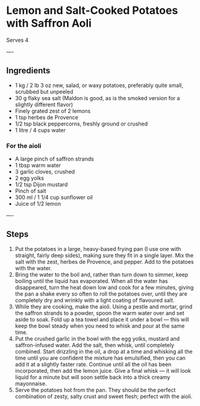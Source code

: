 # Lemon and Salt-Cooked Potatoes with Saffron Aoli

Serves 4

—-

## Ingredients

* 1 kg / 2 lb 3 oz new, salad, or waxy potatoes, preferably quite small, scrubbed but unpeeled
* 30 g flaky sea salt (Maldon is good, as is the smoked version for a slightly different flavor)
* Finely grated zest of 2 lemons
* 1 tsp herbes de Provence
* 1/2 tsp black peppercorns, freshly ground or crushed
* 1 litre / 4 cups water

### For the aioli
* A large pinch of saffron strands
* 1 tbsp warm water
* 3 garlic cloves, crushed
* 2 egg yolks
* 1/2 tsp Dijon mustard
* Pinch of salt
* 300 ml / 1 1/4 cup sunflower oil
* Juice of 1/2 lemon

—-

## Steps

1.  Put the potatoes in a large, heavy-based frying pan (I use one with straight, fairly deep sides), making sure they fit in a single layer. Mix the salt with the zest, herbes de Provence, and pepper. Add to the potatoes with the water.
2.  Bring the water to the boil and, rather than turn down to simmer, keep boiling until the liquid has evaporated. When all the water has disappeared, turn the heat down low and cook for a few minutes, giving the pan a shake every so often to roll the potatoes over, until they are completely dry and wrinkly with a light coating of flavoured salt.
3.  While they are cooking, make the aioli. Using a pestle and mortar, grind the saffron strands to a powder, spoon the warm water over and set aside to soak. Fold up a tea towel and place it under a bowl — this will keep the bowl steady when you need to whisk and pour at the same time.
4.  Put the crushed garlic in the bowl with the egg yolks, mustard and saffron-infused water. Add the salt, then whisk, until completely combined. Start drizzling in the oil, a drop at a time and whisking all the time until you are confident the mixture has emulsified, then you can add it at a slightly faster rate. Continue until all the oil has been incorporated, then add the lemon juice. Give a final whisk — it will look liquid for a minute but will soon settle back into a thick creamy mayonnaise.
5.  Serve the potatoes hot from the pan. They should be the perfect combination of zesty, salty crust and sweet flesh; perfect with the aioli.